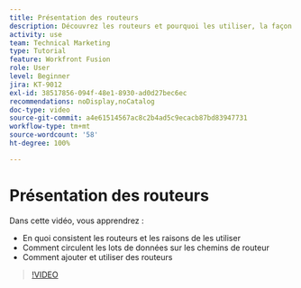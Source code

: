 ```yaml
---
title: Présentation des routeurs
description: Découvrez les routeurs et pourquoi les utiliser, la façon dont les lots de données circulent sur les chemins de routeur et comment ajouter et utiliser des routeurs, le tout dans  [!DNL Adobe Workfront Fusion].
activity: use
team: Technical Marketing
type: Tutorial
feature: Workfront Fusion
role: User
level: Beginner
jira: KT-9012
exl-id: 38517856-094f-48e1-8930-ad0d27bec6ec
recommendations: noDisplay,noCatalog
doc-type: video
source-git-commit: a4e61514567ac8c2b4ad5c9ecacb87bd83947731
workflow-type: tm+mt
source-wordcount: '58'
ht-degree: 100%

---
```


# Présentation des routeurs

Dans cette vidéo, vous apprendrez :

* En quoi consistent les routeurs et les raisons de les utiliser
* Comment circulent les lots de données sur les chemins de routeur
* Comment ajouter et utiliser des routeurs

>[!VIDEO](https://video.tv.adobe.com/v/335271/?quality=12&learn=on)
